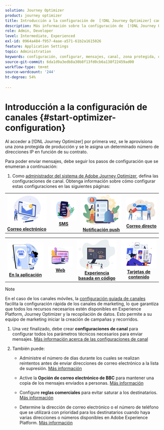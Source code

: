 ```yaml
---
solution: Journey Optimizer
product: journey optimizer
title: Introducción a la configuración de  [!DNL Journey Optimizer] canales
description: Más información sobre la configuración de  [!DNL Journey Optimizer] canales
role: Admin, Developer
level: Intermediate, Experienced
exl-id: 0964a484-f957-4aae-a571-61b2a1615026
feature: Application Settings
topic: Administration
keywords: configuración, configurar, mensajes, canal, zona protegida, optimizador
source-git-commit: 6da1d9a3edb8a30b8f13fd0cb6a138f22459ad00
workflow-type: tm+mt
source-wordcount: '244'
ht-degree: 54%

---
```



# Introducción a la configuración de canales {#start-optimizer-configuration}

Al acceder a [!DNL Journey Optimizer] por primera vez, se le aprovisiona una zona protegida de producción y se le asigna un determinado número de direcciones IP en función de su contrato.


Para poder enviar mensajes, debe seguir los pasos de configuración que se enumeran a continuación:

1. Como [administrador del sistema de Adobe Journey Optimizer](../start/path/administrator.md), defina las configuraciones de canal. Obtenga información sobre cómo configurar estas configuraciones en las siguientes páginas:

<table style="table-layout:fixed"><tr style="border: 0;">
<td><a href="../email/get-started-email-config.md"><img alt="Correo electrónico" src="../channels/assets/do-not-localize/email.png"></a>
<div align="center"><a href="../email/get-started-email-config.md"><strong>Correo electrónico</strong></a></div></td>
<td><a href="../sms/sms-configuration.md"><img alt="SMS" src="../channels/assets/do-not-localize/sms.png"></a>
<div align="center"><a href="../sms/sms-configuration.md"><strong>SMS</strong></a></div></td>
<td><a href="../push/push-configuration.md"><img alt="push" src="../channels/assets/do-not-localize/push.png"></a>
<div align="center"><a href="../push/push-configuration.md"><strong>Notificación push</strong></a></div></td>
<td><a href="../direct-mail/direct-mail-configuration.md"><img alt="Correo directo" src="../channels/assets/do-not-localize/direct-mail.jpg"></a>
<div align="center"><a href="../direct-mail/direct-mail-configuration.md"><strong>Correo directo</strong></a></div></td>
</tr></table>

<table style="table-layout:fixed"><tr style="border: 0;">
<td><a href="../in-app/inapp-configuration.md"><img alt="En la aplicación" src="../channels/assets/do-not-localize/inapp.jpg"></a>
<div align="center"><a href="../in-app/inapp-configuration.md"><strong>En la aplicación</strong></a></div></td>
<td><a href="../web/web-configuration.md"><img alt="Web" src="../channels/assets/do-not-localize/web.jpg"></a>
<div align="center"><a href="../web/web-configuration.md"><strong>Web</strong></a></div></td>
<td><a href="../code-based/code-based-configuration.md"><img alt="Experiencia basada en código" src="../channels/assets/do-not-localize/code.png"></a>
<div align="center"><a href="../code-based/code-based-configuration.md"><strong>Experiencia basada en código</strong></a></div></td>
<td><a href="../content-card/content-card-configuration-prereq.md"><img alt="Tarjetas de contenido" src="../channels/assets/do-not-localize/cards.png"></a>
<div align="center"><a href="../content-card/content-card-configuration-prereq.md"><strong>Tarjetas de contenido</strong></a></div></td>
</tr></table>

>[!NOTE]
>
>En el caso de los canales móviles, la [configuración guiada de canales](set-mobile-config.md) facilita la configuración rápida de los canales de marketing, lo que garantiza que todos los recursos necesarios estén disponibles en Experience Platform, Journey Optimizer y la recopilación de datos. Esto permite a su equipo de marketing iniciar la creación de campañas y recorridos.

1. Una vez finalizado, debe crear **configuraciones de canal** para configurar todos los parámetros técnicos necesarios para enviar mensajes. [Más información acerca de las configuraciones de canal](channel-surfaces.md)

1. También puede:

   * Administre el número de días durante los cuales se realizan reintentos antes de enviar direcciones de correo electrónico a la lista de supresión. [Más información](manage-suppression-list.md)

   * Active la **Opción de correo electrónico de BBC** para mantener una copia de los mensajes enviados a personas. [Más información](archiving-support.md#enable-bcc)

   * Configure **reglas comerciales** para evitar saturar a los destinatarios. [Más información](../conflict-prioritization/rule-sets.md)

   * Determine la dirección de correo electrónico o el número de teléfono que se utilizará con prioridad para los destinatarios cuando haya varias direcciones o números disponibles en Adobe Experience Platform. [Más información](primary-email-addresses.md)

